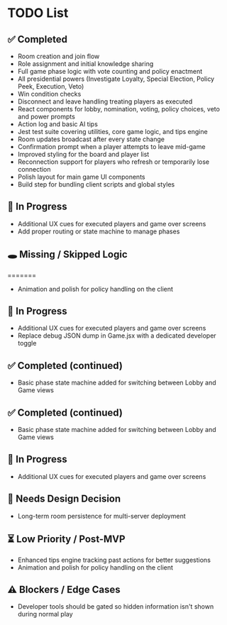 # TODO List

## ✅ Completed
- Room creation and join flow
- Role assignment and initial knowledge sharing
- Full game phase logic with vote counting and policy enactment
- All presidential powers (Investigate Loyalty, Special Election, Policy Peek, Execution, Veto)
- Win condition checks
- Disconnect and leave handling treating players as executed
- React components for lobby, nomination, voting, policy choices, veto and power prompts
- Action log and basic AI tips
- Jest test suite covering utilities, core game logic, and tips engine
- Room updates broadcast after every state change
- Confirmation prompt when a player attempts to leave mid-game
- Improved styling for the board and player list
- Reconnection support for players who refresh or temporarily lose connection
- Polish layout for main game UI components
- Build step for bundling client scripts and global styles

## 🔨 In Progress
- Additional UX cues for executed players and game over screens
- Add proper routing or state machine to manage phases

## 🕳️ Missing / Skipped Logic
=======
- Animation and polish for policy handling on the client

## 🔨 In Progress
- Additional UX cues for executed players and game over screens
- Replace debug JSON dump in Game.jsx with a dedicated developer toggle


## ✅ Completed (continued)
- Basic phase state machine added for switching between Lobby and Game views

## ✅ Completed (continued)
- Basic phase state machine added for switching between Lobby and Game views

## 🔨 In Progress
- Additional UX cues for executed players and game over screens

## 🧠 Needs Design Decision
- Long-term room persistence for multi-server deployment

## ⏳ Low Priority / Post-MVP
- Enhanced tips engine tracking past actions for better suggestions
- Animation and polish for policy handling on the client

## ⚠️ Blockers / Edge Cases
- Developer tools should be gated so hidden information isn't shown during normal play